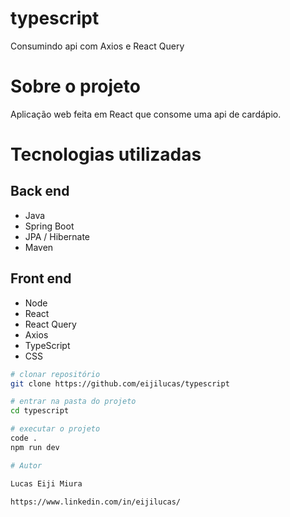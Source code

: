 # typescript
Consumindo api com Axios e React Query

# Sobre o projeto
Aplicação web feita em React que consome uma api de cardápio.

# Tecnologias utilizadas

## Back end
- Java
- Spring Boot
- JPA / Hibernate
- Maven

## Front end
- Node
- React
- React Query
- Axios
- TypeScript
- CSS

```bash
# clonar repositório
git clone https://github.com/eijilucas/typescript

# entrar na pasta do projeto
cd typescript

# executar o projeto
code .
npm run dev

# Autor

Lucas Eiji Miura

https://www.linkedin.com/in/eijilucas/
